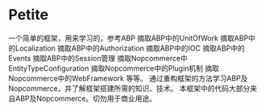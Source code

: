 # Petite
一个简单的框架，用来学习的，参考ABP
摘取ABP中的UnitOfWork
摘取ABP中的Localization
摘取ABP中的Authorization
摘取ABP中的IOC
摘取ABP中的Events
摘取ABP中的Session管理
摘取Nopcommerce中EntityTypeConfiguration
摘取Nopcommerce中的Plugin机制
摘取Nopcommerce中的WebFramework
等等。
通过重构框架的方法学习ABP及Nopcommerce，并了解框架搭建所需的知识、技术。
本框架中的代码大部分来自ABP及Nopcommerce。切勿用于商业用途。
